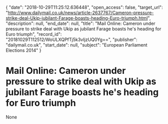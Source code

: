 {
  "date": "2018-10-29T11:25:12.636448", 
  "open_access": false, 
  "target_url": "http://www.dailymail.co.uk/news/article-2637767/Cameron-pressure-strike-deal-Ukip-jubilant-Farage-boasts-heading-Euro-triumph.html", 
  "description": null, 
  "end_date": null, 
  "title": "Mail Online: Cameron under pressure to strike deal with Ukip as jubilant Farage boasts he's heading for Euro triumph", 
  "record_id": "20181029T112512/WoULXQPfTj5k3vIjzUQ0Yg==", 
  "publisher": "dailymail.co.uk", 
  "start_date": null, 
  "subject": "European Parliament Elections 2014"
}

# Mail Online: Cameron under pressure to strike deal with Ukip as jubilant Farage boasts he's heading for Euro triumph

None